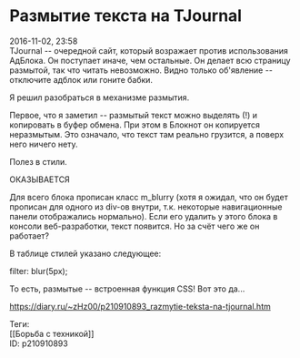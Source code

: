 Размытие текста на TJournal
============================

   
 2016-11-02, 23:58   
  TJournal -- очередной сайт, который возражает против использования АдБлока. Он поступает иначе, чем остальные. Он делает всю страницу размытой, так что читать невозможно. Видно только об'явление -- отключите адблок или гоните бабки.   
   
 Я решил разобраться в механизме размытия.   
   
 Первое, что я заметил -- размытый текст можно выделять (!) и копировать в буфер обмена. При этом в Блокнот он копируется неразмытым. Это означало, что текст там реально грузится, а поверх него ничего нету.   
   
 Полез в стили.   
   
 ОКАЗЫВАЕТСЯ   
   
 Для всего блока <html> прописан класс m\_blurry (хотя я ожидал, что он будет прописан для одного из div-ов внутри, т.к. некоторые навигационные панели отображались нормально). Если его удалить у этого блока в консоли веб-разработки, текст появится. Но за счёт чего же он работает?   
   
 В таблице стилей указано следующее:   
   
 filter: blur(5px);   
   
 То есть, размытые -- встроенная функция CSS! Вот это да...   
    
 <https://diary.ru/~zHz00/p210910893_razmytie-teksta-na-tjournal.htm>   
   
 Теги:   
 [[Борьба с техникой]]   
 ID: p210910893